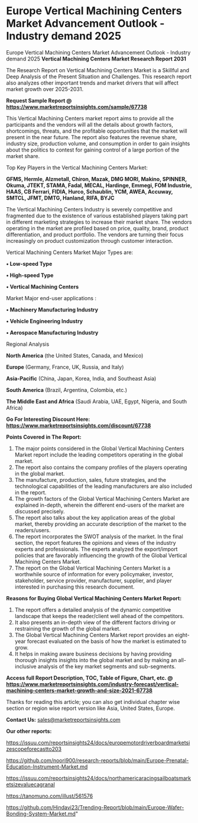 # Europe Vertical Machining Centers Market Advancement Outlook - Industry demand 2025
Europe Vertical Machining Centers Market Advancement Outlook - Industry demand 2025
<strong>Vertical Machining Centers Market Research Report 2031</strong>

The Research Report on Vertical Machining Centers Market is a Skillful and Deep Analysis of the Present Situation and Challenges. This research report also analyzes other important trends and market drivers that will affect market growth over 2025-2031.

<strong>Request Sample Report @ <a href=https://www.marketreportsinsights.com/sample/67738>https://www.marketreportsinsights.com/sample/67738</a></strong>

This Vertical Machining Centers market report aims to provide all the participants and the vendors will all the details about growth factors, shortcomings, threats, and the profitable opportunities that the market will present in the near future. The report also features the revenue share, industry size, production volume, and consumption in order to gain insights about the politics to contest for gaining control of a large portion of the market share.

Top Key Players in the Vertical Machining Centers Market:

<strong>GFMS, Hermle, Alzmetall, Chiron, Mazak, DMG MORI, Makino, SPINNER, Okuma, JTEKT, STAMA, Fadal, MECAL, Hardinge, Emmegi, FOM Industrie, HAAS, CB Ferrari, FIDIA, Hurco, Schaublin, YCM, AWEA, Accuway, SMTCL, JFMT, DMTG, Hanland, RIFA, BYJC</strong>

The Vertical Machining Centers Industry is severely competitive and fragmented due to the existence of various established players taking part in different marketing strategies to increase their market share. The vendors operating in the market are profiled based on price, quality, brand, product differentiation, and product portfolio. The vendors are turning their focus increasingly on product customization through customer interaction.

Vertical Machining Centers Market Major Types are:

<strong>• Low-speed Type

• High-speed Type

• Vertical Machining Centers</strong>

Market Major end-user applications :

<strong>• Machinery Manufacturing Industry

• Vehicle Engineering Industry

• Aerospace Manufacturing Industry</strong>

Regional Analysis

</u><strong><b>North America</b></strong> (the United States, Canada, and Mexico)

<strong><b>Europe </b></strong>(Germany, France, UK, Russia, and Italy)

<strong><b>Asia-Pacific</b></strong> (China, Japan, Korea, India, and Southeast Asia)

<strong><b>South America</b></strong> (Brazil, Argentina, Colombia, etc.)

<strong><b>The Middle East and Africa</b></strong> (Saudi Arabia, UAE, Egypt, Nigeria, and South Africa)

<strong>Go For Interesting Discount Here: <a href=https://www.marketreportsinsights.com/discount/67738>https://www.marketreportsinsights.com/discount/67738</a></strong>

<strong>Points Covered in The Report:</strong>
<ol>
  <li>The major points considered in the Global Vertical Machining Centers Market report include the leading competitors operating in the global market.</li>
  <li>The report also contains the company profiles of the players operating in the global market.</li>
  <li>The manufacture, production, sales, future strategies, and the technological capabilities of the leading manufacturers are also included in the report.</li>
  <li>The growth factors of the Global Vertical Machining Centers Market are explained in-depth, wherein the different end-users of the market are discussed precisely.</li>
  <li>The report also talks about the key application areas of the global market, thereby providing an accurate description of the market to the readers/users.</li>
  <li>The report incorporates the SWOT analysis of the market. In the final section, the report features the opinions and views of the industry experts and professionals. The experts analyzed the export/import policies that are favorably influencing the growth of the Global Vertical Machining Centers Market.</li>
  <li>The report on the Global Vertical Machining Centers Market is a worthwhile source of information for every policymaker, investor, stakeholder, service provider, manufacturer, supplier, and player interested in purchasing this research document.</li>
</ol>
<strong>Reasons for Buying Global Vertical Machining Centers Market Report:</strong>

<ol>
  <li>The report offers a detailed analysis of the dynamic competitive landscape that keeps the reader/client well ahead of the competitors.</li>
  <li>It also presents an in-depth view of the different factors driving or restraining the growth of the global market.</li>
  <li>The Global Vertical Machining Centers Market report provides an eight-year forecast evaluated on the basis of how the market is estimated to grow.</li>
  <li>It helps in making aware business decisions by having providing thorough insights insights into the global market and by making an all-inclusive analysis of the key market segments and sub-segments.</li>
</ol>
<strong>Access full Report Description, TOC, Table of Figure, Chart, etc. @ <a href=https://www.marketreportsinsights.com/industry-forecast/vertical-machining-centers-market-growth-and-size-2021-67738>https://www.marketreportsinsights.com/industry-forecast/vertical-machining-centers-market-growth-and-size-2021-67738</a></strong>


Thanks for reading this article; you can also get individual chapter wise section or region wise report version like Asia, United States, Europe.

<strong>Contact Us:</strong>
sales@marketreportsinsights.com

<strong>Our other reports:</strong>

<a href=https://issuu.com/reportsinsights24/docs/europemotordriverboardmarketsizescopeforecastto203>https://issuu.com/reportsinsights24/docs/europemotordriverboardmarketsizescopeforecastto203</a>

<a href=https://github.com/noori900/research-reports/blob/main/Europe-Prenatal-Education-Instrument-Market.md>https://github.com/noori900/research-reports/blob/main/Europe-Prenatal-Education-Instrument-Market.md</a>

<a href=https://issuu.com/reportsinsights24/docs/northamericaracingsailboatsmarketsizevaluecagranal>https://issuu.com/reportsinsights24/docs/northamericaracingsailboatsmarketsizevaluecagranal</a>

<a href=https://tanomuno.com/illust/561576>https://tanomuno.com/illust/561576</a>

<a href=https://github.com/Hindavi23/Trending-Report/blob/main/Europe-Wafer-Bonding-System-Market.md>https://github.com/Hindavi23/Trending-Report/blob/main/Europe-Wafer-Bonding-System-Market.md</a>"

